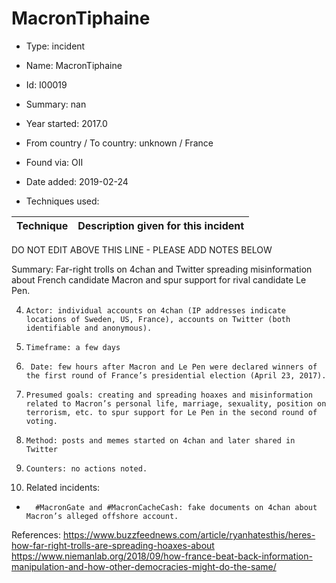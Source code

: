 # MacronTiphaine

* Type: incident

* Name: MacronTiphaine

* Id: I00019

* Summary: nan

* Year started: 2017.0

* From country / To country: unknown / France

* Found via: OII

* Date added: 2019-02-24

* Techniques used: 

| Technique | Description given for this incident |
| --------- | ------------------------- |

DO NOT EDIT ABOVE THIS LINE - PLEASE ADD NOTES BELOW

  Summary:  Far-right trolls on 4chan and Twitter spreading misinformation about French candidate Macron and spur support for rival candidate Le Pen.
 
4.     Actor: individual accounts on 4chan (IP addresses indicate locations of Sweden, US, France), accounts on Twitter (both identifiable and anonymous).
5.     Timeframe: a few days
6.      Date: few hours after Macron and Le Pen were declared winners of the first round of France’s presidential election (April 23, 2017).
7.     Presumed goals: creating and spreading hoaxes and misinformation related to Macron’s personal life, marriage, sexuality, position on terrorism, etc. to spur support for Le Pen in the second round of voting.
8.     Method: posts and memes started on 4chan and later shared in Twitter
9.     Counters: no actions noted.
10.  Related incidents:
-       #MacronGate and #MacronCacheCash: fake documents on 4chan about Macron’s alleged offshore account.
References:
https://www.buzzfeednews.com/article/ryanhatesthis/heres-how-far-right-trolls-are-spreading-hoaxes-about
https://www.niemanlab.org/2018/09/how-france-beat-back-information-manipulation-and-how-other-democracies-might-do-the-same/
